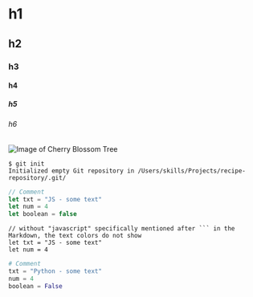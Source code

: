 # h1
## h2
### h3
#### h4
##### h5
###### h6

![Image of Cherry Blossom Tree](https://parade.com/.image/t_share/MTkwNTgxMjk4OTQwMjkwOTQw/cherry-blossom-facts.jpg)

```
$ git init
Initialized empty Git repository in /Users/skills/Projects/recipe-repository/.git/
```

```javascript
// Comment
let txt = "JS - some text"
let num = 4
let boolean = false
```

```
// without "javascript" specifically mentioned after ``` in the Markdown, the text colors do not show
let txt = "JS - some text"
let num = 4
```

```python
# Comment
txt = "Python - some text"
num = 4
boolean = False
```
